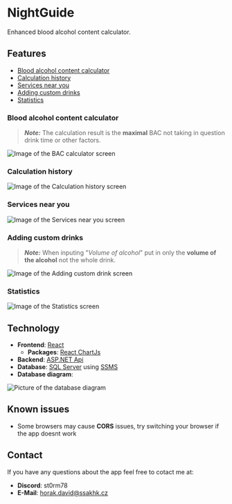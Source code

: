 # NightGuide
Enhanced blood alcohol content calculator.
## Features
- [Blood alcohol content calculator](#Blood-alcohol-content-calculator)
- [Calculation history](#Calculation-history)
- [Services near you](#Services-near-you)
- [Adding custom drinks](#Adding-custom-drinks)
- [Statistics](#Statistics)
### Blood alcohol content calculator
> **_Note:_** The calculation result is the **maximal** BAC not taking in question drink time or other factors.

![Image of the BAC calculator screen](https://i.ibb.co/D1G32Xt/image.png)

### Calculation history
![Image of the Calculation history screen](https://i.ibb.co/PFRtpfy/image.png)

### Services near you
![Image of the Services near you screen](https://i.ibb.co/f88sFt2/image.png)

### Adding custom drinks
> **_Note:_** When inputing "*Volume of alcohol*" put in only the **volume of the alcohol** not the whole drink.

![Image of the Adding custom drink screen](https://i.ibb.co/ChCrC6B/image.png)

### Statistics
![Image of the Statistics screen](https://i.ibb.co/4SdsHLw/image.png)

## Technology
- **Frontend**: [React](https://react.dev/)
    - **Packages**: [React ChartJs](https://react-chartjs-2.js.org/)
- **Backend**: [ASP.NET Api](https://dotnet.microsoft.com/en-us/apps/aspnet/apis)
- **Database**: [SQL Server](https://www.microsoft.com/en-us/sql-server/sql-server-downloads) using [SSMS](https://learn.microsoft.com/en-us/sql/ssms/sql-server-management-studio-ssms?view=sql-server-ver16)
- **Database diagram**: 

![Picture of the database diagram](https://i.ibb.co/92jYhHY/image.png)


## Known issues
- Some browsers may cause **CORS** issues, try switching your browser if the app doesnt work

## Contact
If you have any questions about the app feel free to cotact me at:
- **Discord**: st0rm78
- **E-Mail**: horak.david@ssakhk.cz

